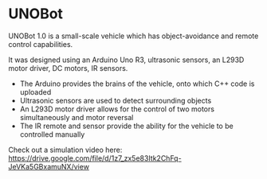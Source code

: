 # UNOBot

UNOBot 1.0 is a small-scale vehicle which has object-avoidance and remote control capabilities.

It was designed using an Arduino Uno R3, ultrasonic sensors, an L293D motor driver, DC motors, IR sensors.

- The Arduino provides the brains of the vehicle, onto which C++ code is uploaded
- Ultrasonic sensors are used to detect surrounding objects
- An L293D motor driver allows for the control of two motors simultaneously and motor reversal
- The IR remote and sensor provide the ability for the vehicle to be controlled manually

Check out a simulation video here: https://drive.google.com/file/d/1z7_zx5e83Itk2ChFq-JeVKa5GBxamuNX/view
